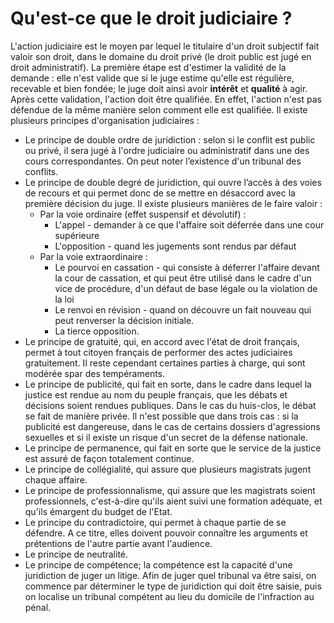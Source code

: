 # Qu'est-ce que le droit judiciaire ?
L'action judiciaire est le moyen par lequel le titulaire d'un droit subjectif fait valoir son droit, dans le domaine du droit privé (le droit public est jugé en droit administratif). La première étape est d'estimer la validité de la demande : elle n'est valide que si le juge estime qu'elle est régulière, recevable et bien fondée; le juge doit ainsi avoir **intérêt** et **qualité** à agir.
Après cette validation, l'action doit être qualifiée. En effet, l'action n'est pas défendue de la même manière selon comment elle est qualifiée. 
Il existe plusieurs principes d'organisation judiciaires :
- Le principe de double ordre de juridiction : selon si le conflit est public ou privé, il sera jugé à l'ordre judiciaire ou administratif dans une des cours correspondantes. On peut noter l’existence d'un tribunal des conflits.
- Le principe de double degré de juridiction, qui ouvre l’accès à des voies de recours et qui permet donc de se mettre en désaccord avec la première décision du juge. Il existe plusieurs manières de le faire valoir : 
  - Par la voie ordinaire (effet suspensif et dévolutif) : 
    - L'appel - demander à ce que l'affaire soit déferrée dans une cour supérieure
    - L'opposition - quand les jugements sont rendus par défaut
  - Par la voie extraordinaire : 
    - Le pourvoi en cassation - qui consiste à déferrer l'affaire devant la cour de cassation, et qui peut être utilisé dans le cadre d'un vice de procédure, d'un défaut de base légale ou la violation de la loi
    - Le renvoi en révision - quand on découvre un fait nouveau qui peut renverser la décision initiale.
    - La tierce opposition.
- Le principe de gratuité, qui, en accord avec l'état de droit français, permet à tout citoyen français de performer des actes judiciaires gratuitement. Il reste cependant certaines parties à charge, qui sont modérée spar des tempéraments.
- Le principe de publicité, qui fait en sorte, dans le cadre dans lequel la justice est rendue au nom du peuple français, que les débats et décisions soient rendues publiques. Dans le cas du huis-clos, le débat se fait de manière privée. Il n'est possible que dans trois cas : si la publicité est dangereuse, dans le cas de certains dossiers d'agressions sexuelles et si il existe un risque d'un secret de la défense nationale.
- Le principe de permanence, qui fait en sorte que le service de la justice est assuré de façon totalement continue. 
- Le principe de collégialité, qui assure que plusieurs magistrats jugent chaque affaire.
- Le principe de professionnalisme, qui assure que les magistrats soient professionnels, c'est-à-dire qu'ils aient suivi une formation adéquate, et qu'ils émargent du budget de l'Etat.
- Le principe du contradictoire, qui permet à chaque partie de se défendre. A ce titre, elles doivent pouvoir connaître les arguments et prétentions de l'autre partie avant l'audience.
- Le principe de neutralité.
- Le principe de compétence; la compétence est la capacité d'une juridiction de juger un litige. Afin de juger quel tribunal va être saisi, on commence par déterminer le type de juridiction qui doit être saisie, puis on localise un tribunal compétent au lieu du domicile de l'infraction au pénal.